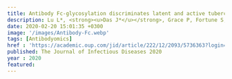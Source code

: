 ```yaml
---
title: Antibody Fc-glycosylation discriminates latent and active tuberculosis
description: Lu L*, <strong><u>Das J*</u></strong>, Grace P, Fortune S, Restrepo B, Alter G
date: 2020-02-20 15:01:35 +0300
image: '/images/Antibody-Fc.webp'
tags: [Antibodyomics]
href : 'https://academic.oup.com/jid/article/222/12/2093/5736363?login=false'
published: The Journal of Infectious Diseases 2020
year : 2020
featured:
---
```

